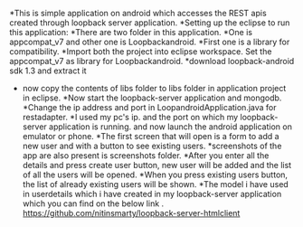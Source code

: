 *This is simple application on android which accesses the REST apis created through loopback server application.
*Setting up the eclipse to run this application:
*There are two folder in this application.
*One is appcompat_v7 and other one is Loopbackandroid.
*First one is a library for compatibility.
*Import both the project into eclipse workspace. Set the appcompat_v7 as library for Loopbackandroid.
*download loopback-android sdk 1.3 and extract it
* now copy the contents of libs folder to libs folder in application project in eclipse.
*Now start the loopback-server application and mongodb.
*Change the ip address and port in LoopandroidApplication.java for restadapter. 
*I used my pc's ip. and the port on which my loopback-server application is running. 
	and now launch the android application on emulator or phone.
*The first screen that will open is a form to add a new user and with a button to see existing users.
*screenshots of the app are also present is screenshots folder.
*After you enter all the details and press create user button, new user will be added and the list of all the users will be opened.
*When you press existing users button, the list of already existing users will be shown.
*The model i have used in userdetails which i have created in my loopback-server application which you can find on the below link .
https://github.com/nitinsmarty/loopback-server-htmlclient

